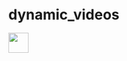 # dynamic_videos
<img src="(https://github.com/qmeng99/dynamic_videos/tree/main/gifs/3dunet_crop.gif" width="40" height="40" />
